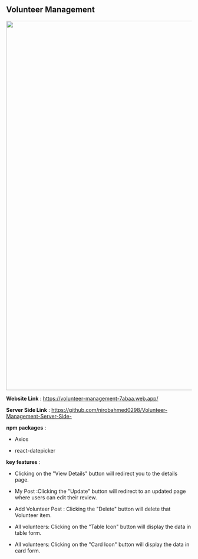 ## Volunteer Management 

<div align="center">
  <img height="1000"  width="1000" src="https://i.ibb.co.com/60DD73k1/Screenshot-165.png"/>
</div>

**Website Link** : https://volunteer-management-7abaa.web.app/

**Server Side Link** : https://github.com/nirobahmed0298/Volunteer-Management-Server-Side-

**npm packages** : 
- Axios
* react-datepicker


**key features** : 
- Clicking on the "View Details" button will redirect you to the details page.
* My Post :Clicking the "Update" button will redirect to an updated page where users can edit their review.
- Add Volunteer Post : Clicking the "Delete" button will delete that Volunteer item.
* All volunteers: Clicking on the "Table Icon" button will display the data in table form.
- All volunteers: Clicking on the "Card Icon" button will display the data in card form.
